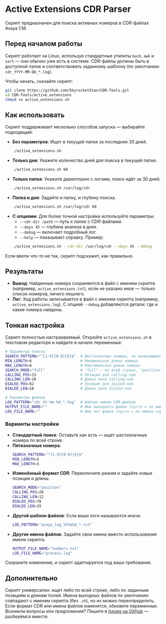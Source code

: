 # Active Extensions CDR Parser

Скрипт предназначен для поиска активных номеров в CDR-файлах Avaya CM. 

## Перед началом работы
Скрипт работает на Linux, используя стандартные утилиты `bash`, `awk` и `sort` — они обычно уже есть в системе. CDR-файлы должны быть в доступной папке и соответствовать заданному шаблону (по умолчанию `cdr_YYYY-MM-DD_*.log`).

Чтобы начать, скачайте скрипт:
```bash
git clone https://github.com/SkyrocketStan/CDR-Tools.git
cd CDR-Tools/active_extensions
chmod +x active_extensions.sh
```

## Как использовать
Скрипт поддерживает несколько способов запуска — выбирайте подходящий:

- **Без параметров**: Ищет в текущей папке за последние 30 дней.
  ```bash
  ./active_extensions.sh
  ```
- **Только дни**: Укажите количество дней для поиска в текущей папке.
  ```bash
  ./active_extensions.sh 60
  ```
- **Только папка**: Укажите директорию с логами, поиск идёт за 30 дней.
  ```bash
  ./active_extensions.sh /var/log/cdr
  ```
- **Папка и дни**: Задайте и папку, и глубину поиска.
  ```bash
  ./active_extensions.sh /var/log/cdr 60
  ```
- **С опциями**: Для более точной настройки используйте параметры:
  - `--cdr-dir /path` — путь к папке с CDR-файлами.
  - `--days 45` — глубина анализа в днях.
  - `--debug` — включает подробный лог.
  - `--help` — показывает справку.
  Пример:
  ```bash
  ./active_extensions.sh --cdr-dir /var/log/cdr --days 45 --debug
  ```

Если ввели что-то не так, скрипт подскажет, как правильно.

## Результаты
- **Вывод**: Найденные номера сохраняются в файл с именем скрипта (например, `active_extensions.txt`), если не указано иное — только список номеров, ничего лишнего.
- **Лог**: Ход работы записывается в файл с именем скрипта (например, `active_extensions.log`). С опцией `--debug` добавляются детали: где и какие номера найдены.

## Тонкая настройка
Скрипт полностью настраиваемый. Откройте `active_extensions.sh` в текстовом редакторе и найдите в начале переменные:

```bash
# Параметры поиска
SEARCH_PATTERN="^[1-9][0-9]{5}$"  # Шестизначные номера, не начинающиеся с 0
MIN_LENGTH=6                      # Минимальная длина номера
MAX_LENGTH=6                      # Максимальная длина номера
SEARCH_MODE="full"                # "full" — по всей строке, "position" — по позициям
CALLING_POS=13                    # Позиция для calling-num
CALLING_LEN=10                    # Длина поля calling-num
DIALED_POS=62                     # Позиция для dialed-num
DIALED_LEN=18                     # Длина поля dialed-num

# Параметры файлов
LOG_PATTERN="cdr_%Y-%m-%d_*.log"  # Шаблон имени CDR-файлов
OUTPUT_FILE_NAME=""               # Имя выходного файла (пусто = по имени скрипта)
LOG_FILE_NAME=""                  # Имя лог-файла (пусто = по имени скрипта)
```

### Варианты настройки
- **Стандартный поиск**: Оставьте как есть — ищет шестизначные номера по всей строке.
- **Пятизначные номера**:
  ```bash
  SEARCH_PATTERN="^[1-9][0-9]{4}$"
  MIN_LENGTH=5
  MAX_LENGTH=5
  ```
- **Изменённый формат CDR**: Переключите режим и задайте новые позиции и длины.
  ```bash
  SEARCH_MODE="position"
  CALLING_POS=20
  CALLING_LEN=12
  DIALED_POS=70
  DIALED_LEN=15
  ```
- **Другой шаблон файлов**: Если ваши логи называются иначе.
  ```bash
  LOG_PATTERN="avaya_log_%Y%m%d_*.txt"
  ```
- **Другие имена файлов**: Задайте свои имена вместо использования имени скрипта.
  ```bash
  OUTPUT_FILE_NAME="numbers.txt"
  LOG_FILE_NAME="process.log"
  ```

Сохраните изменения, и скрипт адаптируется под ваши требования.

## Дополнительно
Скрипт универсален: ищет либо по всей строке, либо по заданным позициям и длинам полей. Имена выходных файлов по умолчанию совпадают с именем скрипта (без `.sh`), но их можно переопределить. Если формат CDR или имена файлов изменятся, обновите переменные. Возникли вопросы или предложения? Пишите в [Issues на GitHub](https://github.com/SkyrocketStan/CDR-Tools/issues) — разберёмся вместе.
